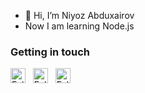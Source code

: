 - 👋 Hi, I’m Niyoz Abduxairov
- Now I am learning Node.js 

### Getting in touch

<a href="https://instagram.com/niyozabduxairov" title="Follow me on Instagram">
  <img
    width="24"
    alt="Follow me on Instagram"
    src="https://commons.wikimedia.org/wiki/File:Feather-logos-instagram.svg"
  /></a>
&nbsp;
<a href="https://t.me/niyozuz" title="Follow me on Telegram">
  <img
    width="24"
    alt="Follow me on Telegram"
    src="https://commons.wikimedia.org/wiki/File:Font_Awesome_5_brands_telegram-plane.svg"
  /></a>
&nbsp;
<a href="https://youtube.com/niyozabduxairov" title="Follow me on You tube">
  <img
    width="24"
    alt="Follow me on You tube"
    src="https://commons.wikimedia.org/wiki/File:YouTube_play_button_icon_(2013%E2%80%932017).svg"
  /></a>
&nbsp;
